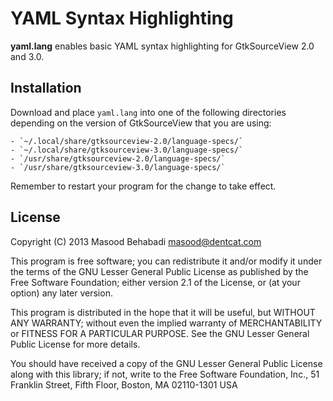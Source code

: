 YAML Syntax Highlighting
========================

**yaml.lang** enables basic YAML syntax highlighting for GtkSourceView
2.0 and 3.0.

## Installation

Download and place `yaml.lang` into one of the following directories
depending on the version of GtkSourceView that you are using:

    - `~/.local/share/gtksourceview-2.0/language-specs/`    
    - `~/.local/share/gtksourceview-3.0/language-specs/`    
    - `/usr/share/gtksourceview-2.0/language-specs/`    
    - `/usr/share/gtksourceview-3.0/language-specs/`    

Remember to restart your program for the change to take effect.

## License

Copyright (C) 2013 Masood Behabadi <masood@dentcat.com>

This program is free software; you can redistribute it and/or
modify it under the terms of the GNU Lesser General Public
License as published by the Free Software Foundation; either
version 2.1 of the License, or (at your option) any later version.

This program is distributed in the hope that it will be useful,
but WITHOUT ANY WARRANTY; without even the implied warranty of
MERCHANTABILITY or FITNESS FOR A PARTICULAR PURPOSE.  See the GNU
Lesser General Public License for more details.

You should have received a copy of the GNU Lesser General Public
License along with this library; if not, write to the Free Software
Foundation, Inc., 51 Franklin Street, Fifth Floor, Boston, MA
02110-1301  USA
